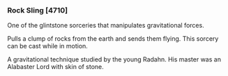 ### Rock Sling [4710]

One of the glintstone sorceries that manipulates gravitational forces.

Pulls a clump of rocks from the earth and sends them flying. This sorcery can be cast while in motion.

A gravitational technique studied by the young Radahn. His master was an Alabaster Lord with skin of stone.